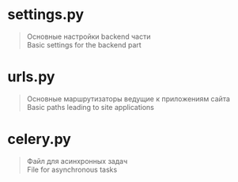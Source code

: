 # settings.py
> Основные настройки backend части<br/>
> Basic settings for the backend part
# urls.py
> Основные маршрутизаторы ведущие к приложениям сайта<br/>
> Basic paths leading to site applications
# celery.py
> Файл для асинхронных задач<br/>
> File for asynchronous tasks
